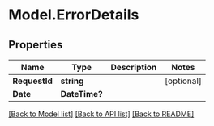 # Model.ErrorDetails
## Properties
Name | Type | Description | Notes
------------ | ------------- | ------------- | -------------
**RequestId** | **string** |  | [optional] 
**Date** | **DateTime?** |  | 



[[Back to Model list]](README.md#documentation-for-models) [[Back to API list]](README.md#documentation-for-api-endpoints) [[Back to README]](README.md)


